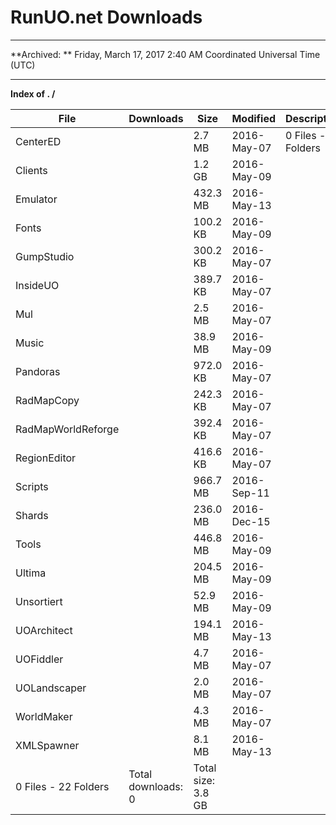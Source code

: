 # RunUO.net Downloads #

----------

**Archived: ** Friday, March 17, 2017 2:40 AM Coordinated Universal Time (UTC)

----------

 **Index of . /**

| File | Downloads | Size | Modified | Description |
| ---- |  ---- |  ---- |  ---- |  ---- |
|  CenterED |   | 2.7 MB | 2016-May-07 | 0 Files - 22 Folders |
|  Clients |   | 1.2 GB | 2016-May-09 |  
|  Emulator |   | 432.3 MB | 2016-May-13 |  
|  Fonts |   | 100.2 KB | 2016-May-09 |  
|  GumpStudio |   | 300.2 KB | 2016-May-07 |  
|  InsideUO |   | 389.7 KB | 2016-May-07 |  
|  Mul |   | 2.5 MB | 2016-May-07 |  
|  Music |   | 38.9 MB | 2016-May-09 |  
|  Pandoras |   | 972.0 KB | 2016-May-07 |  
|  RadMapCopy |   | 242.3 KB | 2016-May-07 |  
|  RadMapWorldReforge |   | 392.4 KB | 2016-May-07 |  
|  RegionEditor |   | 416.6 KB | 2016-May-07 |  
|  Scripts |   | 966.7 MB | 2016-Sep-11 |  
|  Shards |   | 236.0 MB | 2016-Dec-15 |  
|  Tools |   | 446.8 MB | 2016-May-09 |  
|  Ultima |   | 204.5 MB | 2016-May-09 |  
|  Unsortiert |   | 52.9 MB | 2016-May-09 |  
|  UOArchitect |   | 194.1 MB | 2016-May-13 |  
|  UOFiddler |   | 4.7 MB | 2016-May-07 |  
|  UOLandscaper |   | 2.0 MB | 2016-May-07 |  
|  WorldMaker |   | 4.3 MB | 2016-May-07 |  
|  XMLSpawner |   | 8.1 MB | 2016-May-13 |  
| 0 Files - 22 Folders | Total downloads: 0 | Total size: 3.8 GB |   |  
